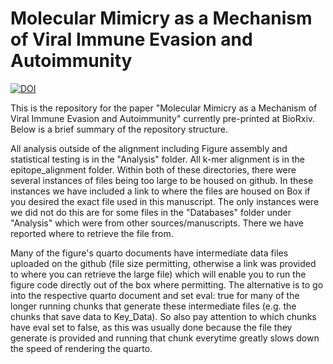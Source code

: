 # Molecular Mimicry as a Mechanism of Viral Immune Evasion and Autoimmunity
<a href="https://zenodo.org/doi/10.5281/zenodo.11411891"><img src="https://zenodo.org/badge/764360678.svg" alt="DOI"></a>

This is the repository for the paper "Molecular Mimicry as a Mechanism of Viral Immune Evasion and Autoimmunity" currently pre-printed at BioRxiv. Below is a brief summary of the repository structure.

All analysis outside of the alignment including Figure assembly and statistical testing is in the "Analysis" folder. All k-mer alignment is in the epitope_alignment folder. Within both of these directories, there were several instances of files being too large to be housed on github. In these instances we have included a link to where the files are housed on Box if you desired the exact file used in this manuscript. The only instances were we did not do this are for some files in the "Databases" folder under "Analysis" which were from other sources/manuscripts. There we have reported where to retrieve the file from.

Many of the figure's quarto documents have intermediate data files uploaded on the github (file size permitting, otherwise a link was provided to where you can retrieve the large file) which will enable you to run the figure code directly out of the box where permitting. The alternative is to go into the respective quarto document and set eval: true for many of the longer running chunks that generate these intermediate files (e.g. the chunks that save data to Key_Data). So also pay attention to which chunks have eval set to false, as this was usually done because the file they generate is provided and running that chunk everytime greatly slows down the speed of rendering the quarto.
